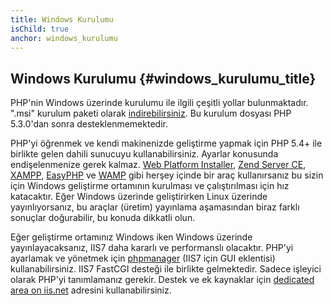 ```yaml
---
title: Windows Kurulumu
isChild: true
anchor: windows_kurulumu
---
```


## Windows Kurulumu {#windows_kurulumu_title}

PHP'nin Windows üzerinde kurulumu ile ilgili çeşitli yollar bulunmaktadır. ".msi" kurulum paketi olarak [indirebilirsiniz][php-downloads]. Bu kurulum dosyası PHP 5.3.0'dan sonra desteklenmemektedir.

PHP'yi öğrenmek ve kendi makinenizde geliştirme yapmak için PHP 5.4+ ile birlikte gelen dahili sunucuyu kullanabilirsiniz. Ayarlar konusunda endişelenmenize gerek kalmaz. [Web Platform Installer][wpi],
[Zend Server CE][zsce], [XAMPP][xampp], [EasyPHP][easyphp] ve [WAMP][wamp] gibi herşey içinde bir araç kullanırsanız bu sizin için Windows geliştirme ortamının kurulması ve çalıştırılması için hız katacaktır. Eğer Windows üzerinde geliştirirken Linux üzerinde yayınlıyorsanız, bu araçlar (üretim) yayınlama aşamasından biraz farklı sonuçlar doğurabilir, bu konuda dikkatli olun.

Eğer geliştirme ortamınız Windows iken Windows üzerinde yayınlayacaksanız, IIS7 daha kararlı ve performanslı olacaktır. PHP'yi ayarlamak ve yönetmek için [phpmanager][phpmanager] (IIS7 için GUI eklentisi) kullanabilirsiniz. IIS7 FastCGI desteği ile birlikte gelmektedir. Sadece işleyici olarak PHP'yi tanımlamanız gerekir. Destek ve ek kaynaklar için [dedicated area on iis.net][php-iis] adresini kullanabilirsiniz.

[php-downloads]: http://windows.php.net
[phpmanager]: http://phpmanager.codeplex.com/
[wpi]: http://www.microsoft.com/web/downloads/platform.aspx
[zsce]: http://www.zend.com/en/products/server-ce/
[xampp]: http://www.apachefriends.org/en/xampp.html
[easyphp]: http://www.easyphp.org/
[wamp]: http://www.wampserver.com/
[php-iis]: http://php.iis.net/
